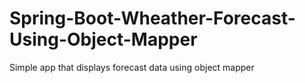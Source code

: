 # Spring-Boot-Wheather-Forecast-Using-Object-Mapper
Simple app that displays forecast data using object mapper
